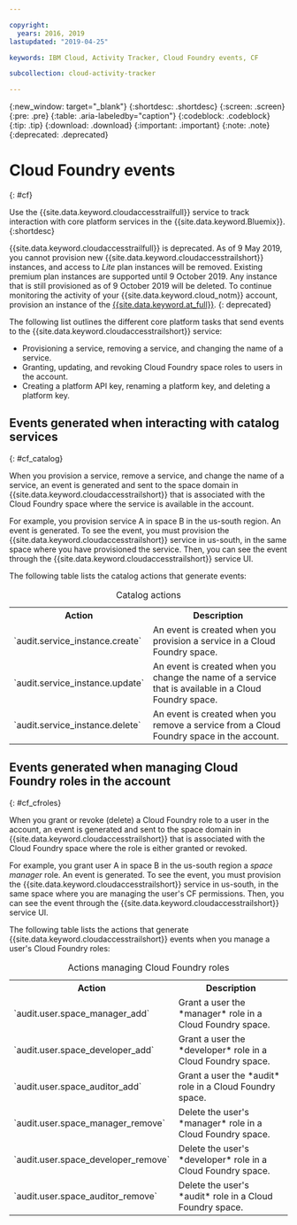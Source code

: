 ```yaml
---

copyright:
  years: 2016, 2019
lastupdated: "2019-04-25"

keywords: IBM Cloud, Activity Tracker, Cloud Foundry events, CF

subcollection: cloud-activity-tracker

---
```


{:new_window: target="_blank"}
{:shortdesc: .shortdesc}
{:screen: .screen}
{:pre: .pre}
{:table: .aria-labeledby="caption"}
{:codeblock: .codeblock}
{:tip: .tip}
{:download: .download}
{:important: .important}
{:note: .note}
{:deprecated: .deprecated}


# Cloud Foundry events
{: #cf}

Use the {{site.data.keyword.cloudaccesstrailfull}} service to track interaction with core platform services in the {{site.data.keyword.Bluemix}}. 
{:shortdesc}

{{site.data.keyword.cloudaccesstrailfull}} is deprecated. As of 9 May 2019, you cannot provision new {{site.data.keyword.cloudaccesstrailshort}} instances, and access to *Lite* plan instances will be removed. Existing premium plan instances are supported until 9 October 2019. Any instance that is still provisioned as of 9 October 2019 will be deleted. To continue monitoring the activity of your {{site.data.keyword.cloud_notm}} account, provision an instance of the [{{site.data.keyword.at_full}}](/docs/services/Activity-Tracker-with-LogDNA?topic=logdnaat-getting-started#getting-started).
{: deprecated}

The following list outlines the different core platform tasks that send events to the {{site.data.keyword.cloudaccesstrailshort}} service: 

* Provisioning a service, removing a service, and changing the name of a service.
* Granting, updating, and revoking Cloud Foundry space roles to users in the account.
* Creating a platform API key, renaming a platform key, and deleting a platform key.


## Events generated when interacting with catalog services
{: #cf_catalog}

When you provision a service, remove a service, and change the name of a service, an event is generated and sent to the space domain in {{site.data.keyword.cloudaccesstrailshort}} that is associated with the Cloud Foundry space where the service is available in the account. 

For example, you provision service A in space B in the us-south region. An event is generated. To see the event, you must provision the {{site.data.keyword.cloudaccesstrailshort}} service in us-south, in the same space where you have provisioned the service. Then, you can see the event through the {{site.data.keyword.cloudaccesstrailshort}} service UI.

The following table lists the catalog actions that generate events:

<table>
  <caption>Catalog actions</caption>
  <tr>
    <th>Action</th>
	  <th>Description</th>
  <tr>
  <tr>
    <td>`audit.service_instance.create`</td>
	<td>An event is created when you provision a service in a Cloud Foundry space.</td>
  </tr>
  <tr>
    <td>`audit.service_instance.update`</td>
	<td>An event is created when you change the name of a service that is available in a Cloud Foundry space.</td>
  </tr>
  <tr>
    <td>`audit.service_instance.delete`</td>
	<td>An event is created when you remove a service from a Cloud Foundry space in the account.</td>
  </tr>
</table>


 	

## Events generated when managing Cloud Foundry roles in the account
{: #cf_cfroles} 

When you grant or revoke (delete) a Cloud Foundry role to a user in the account, an event is generated and sent to the space domain in {{site.data.keyword.cloudaccesstrailshort}} that is associated with the Cloud Foundry space where the role is either granted or revoked. 

For example, you grant user A in space B in the us-south region a *space manager* role. An event is generated. To see the event, you must provision the {{site.data.keyword.cloudaccesstrailshort}} service in us-south, in the same space where you are managing the user's CF permissions. Then, you can see the event through the {{site.data.keyword.cloudaccesstrailshort}} service UI.


The following table lists the actions that generate {{site.data.keyword.cloudaccesstrailshort}} events when you manage a user's Cloud Foundry roles:

<table>
  <caption>Actions managing Cloud Foundry roles</caption>
  <tr>
    <th>Action</th>
	<th>Description</th>
  <tr>
  <tr>
    <td>`audit.user.space_manager_add`</td>
	<td>Grant a user the *manager* role in a Cloud Foundry space.</td>
  </tr>
  <tr>
    <td>`audit.user.space_developer_add`</td>
	<td>Grant a user the *developer* role in a Cloud Foundry space.</td>
  </tr>
  <tr>
    <td>`audit.user.space_auditor_add`</td>
	<td>Grant a user the *audit* role in a Cloud Foundry space.</td>
  </tr>
  <tr>
    <td>`audit.user.space_manager_remove`</td>
	<td>Delete the user's *manager* role in a Cloud Foundry space.</td>
  </tr>
  <tr>
    <td>`audit.user.space_developer_remove`</td>
	<td>Delete the user's *developer* role in a Cloud Foundry space.</td>
  </tr>
  <tr>
    <td>`audit.user.space_auditor_remove`</td>
	<td>Delete the user's *audit* role in a Cloud Foundry space.</td>
  </tr>
</table>






	
 	
 	
